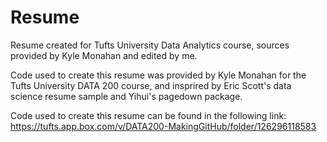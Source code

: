 # Resume
Resume created for Tufts University Data Analytics course, sources provided by Kyle Monahan and edited by me.

Code used to create this resume was provided by Kyle Monahan for the Tufts University DATA 200 course, and insprired by Eric Scott's data science resume sample and Yihui's pagedown package.

Code used to create this resume can be found in the following link: https://tufts.app.box.com/v/DATA200-MakingGitHub/folder/126296118583
